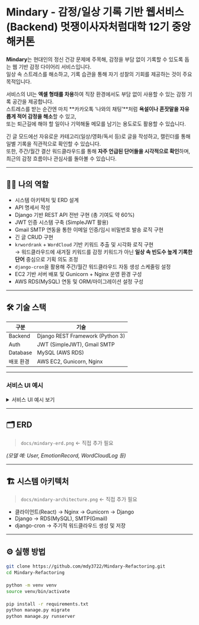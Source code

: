 # Mindary - 감정/일상 기록 기반 웹서비스 (Backend) 멋쟁이사자처럼대학 12기 중앙 해커톤

**Mindary**는 현대인의 정신 건강 문제에 주목해, 감정을 부담 없이 기록할 수 있도록 돕는 웹 기반 감정 다이어리 서비스입니다.  
일상 속 스트레스를 해소하고, 기록 습관을 통해 자기 성찰의 기회를 제공하는 것이 주요 목적입니다.

서비스의 UI는 **엑셀 형태를 차용**하여 직장 환경에서도 부담 없이 사용할 수 있는 감정 기록 공간을 제공합니다.  
스트레스를 받는 순간엔 마치 **카카오톡 ‘나와의 채팅’**처럼 **욕설이나 혼잣말을 자유롭게 적어 감정을 해소**할 수 있고,  
또는 퇴근길에 해야 할 일이나 기억해둘 메모를 남기는 용도로도 활용할 수 있습니다.

긴 글 모드에선 자유로운 카테고리(일상/영화/독서 등)로 글을 작성하고, 캘린더를 통해 일별 기록을 직관적으로 확인할 수 있습니다.  
또한, 주간/월간 결산 워드클라우드를 통해 **자주 언급된 단어들을 시각적으로 확인**하며, 최근의 감정 흐름이나 관심사를 돌아볼 수 있습니다.

---

## 🙋‍♂️ 나의 역할
- 시스템 아키텍처 및 ERD 설계
- API 명세서 작성
- Django 기반 REST API 전반 구현 (총 기여도 약 60%)
- JWT 인증 시스템 구축 (SimpleJWT 활용)  
- Gmail SMTP 연동을 통한 이메일 인증/임시 비밀번호 발송 로직 구현  
- 긴 글 CRUD 구현
- `krwordrank` + `WordCloud` 기반 키워드 추출 및 시각화 로직 구현  
  → 워드클라우드에 새겨질 키워드를 감정 키워드가 아닌 **일상 속 빈도수 높게 기록한 단어** 중심으로 기획 의도 조정
- `django-cron`을 활용해 주간/월간 워드클라우드 자동 생성 스케줄링 설정
- EC2 기반 서버 배포 및 Gunicorn + Nginx 운영 환경 구성
- AWS RDS(MySQL) 연동 및 ORM/마이그레이션 설정 구성

---

## 🛠️ 기술 스택

| 구분 | 기술 |
|------|------|
| Backend | Django REST Framework (Python 3) |
| Auth | JWT (SimpleJWT), Gmail SMTP |
| Database | MySQL (AWS RDS) |
| 배포 환경 | AWS EC2, Gunicorn, Nginx |

---

### 서비스 UI 예시

<details>
<summary>서비스 UI 예시 보기</summary>

- **랜딩 페이지 - 블랙 버전**  
  ![랜딩 페이지 블랙](./docs/landing%20page%20UI%20black.png)

- **랜딩 페이지 - 그린 버전**  
  ![랜딩 페이지](./docs/landing%20page%20UI.png)

- **로그인 화면**  
  ![로그인](./docs/로그인%20화면.png)

- **회원가입 페이지**  
  ![회원가입](./docs/일반%20로그인%20회원가입%20페이지.png)

- **새 비밀번호 생성**  
  ![비밀번호](./docs/새%20비밀번호%20생성.png)

- **채팅 모드**  
  ![채팅](./docs/채팅%20모드.png)

- **긴급 목록 / 작성하기**  
  ![긴급 목록](./docs/긴급%20목록.png)  
  ![긴급 작성](./docs/긴급%20작성하기.png)

- **아카이브 UI**  
  ![아카이브](./docs/아카이브%20ui.png)

</details>

---

## 🗂 ERD

> `docs/mindary-erd.png` ← 직접 추가 필요

_(모델 예: User, EmotionRecord, WordCloudLog 등)_

---

## 🏗 시스템 아키텍처

> `docs/mindary-architecture.png` ← 직접 추가 필요

- 클라이언트(React) → Nginx → Gunicorn → Django
- Django → RDS(MySQL), SMTP(Gmail)
- django-cron → 주기적 워드클라우드 생성 및 저장

---

## ⚙️ 실행 방법

```bash
git clone https://github.com/mdy3722/Mindary-Refactoring.git
cd Mindary-Refactoring

python -m venv venv
source venv/bin/activate

pip install -r requirements.txt
python manage.py migrate
python manage.py runserver
